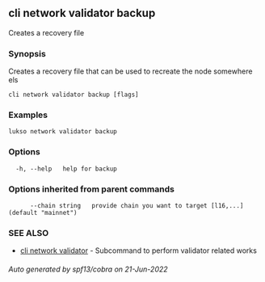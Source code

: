 ## cli network validator backup

Creates a recovery file

### Synopsis

Creates a recovery file that can be used to recreate the node somewhere els

```
cli network validator backup [flags]
```

### Examples

```
lukso network validator backup
```

### Options

```
  -h, --help   help for backup
```

### Options inherited from parent commands

```
      --chain string   provide chain you want to target [l16,...] (default "mainnet")
```

### SEE ALSO

* [cli network validator](cli_network_validator.md)	 - Subcommand to perform validator related works

###### Auto generated by spf13/cobra on 21-Jun-2022
